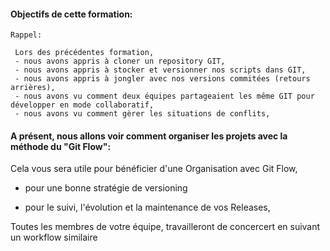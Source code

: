 
#### Objectifs de cette formation:
```
Rappel:

 Lors des précédentes formation,
 - nous avons appris à cloner un repository GIT,
 - nous avons appris à stocker et versionner nos scripts dans GIT,
 - nous avons appris à jongler avec nos versions commitées (retours arrières),
 - nous avons vu comment deux équipes partageaient les même GIT pour développer en mode collaboratif,
 - nous avons vu comment gèrer les situations de conflits,
  ```
 


#### A présent, nous allons voir comment organiser les projets avec la méthode du "Git Flow": 
Cela vous sera utile pour bénéficier d'une Organisation avec Git Flow, 

- pour une bonne stratégie de versioning

- pour le suivi, l'évolution et la maintenance de vos Releases,

Toutes les membres de votre équipe, travailleront de concercert en suivant un workflow similaire



